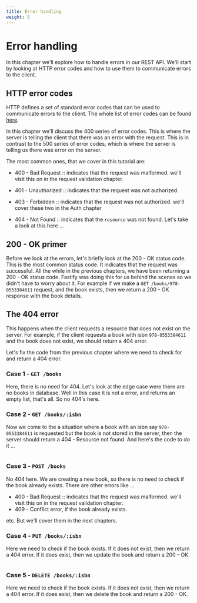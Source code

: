 ```yaml
---
title: Error handling
weight: 5
---
```


# Error handling

In this chapter we'll explore how to handle errors in our REST API. We'll start by 
looking at HTTP error codes and how to use them to communicate errors to the client. 

## HTTP error codes

HTTP defines a set of standard error codes that can be used to communicate errors to 
the client. The whole list of error codes can be found 
[here](https://en.wikipedia.org/wiki/List_of_HTTP_status_codes).

In this chapter we'll discuss the 400 series of error codes. This is where the 
server is telling the client that there was an error with the request. This is in 
contrast to the 500 series of error codes, which is where the server is telling us there
was error on the server.

The most common ones, that we cover in this tutorial are:

- 400 - Bad Request :: indicates that the request was malformed.
  we'll visit this on in the request validation chapter.

- 401 - Unauthorized :: indicates that the request was not authorized.
- 403 - Forbidden :: indicates that the request was not authorized.
  we'll cover these two in the Auth chapter

- 404 - Not Found :: indicates that the `resource` was not found.
  Let's take a look at this here ...


## 200 - OK primer

Before we look at the errors, let's briefly look at the 200 - OK status code. This is the
most common status code. It indicates that the request was successful. All the while
in the previous chapters, we have been returning a 200 - OK status code. Fastify was
doing this for us behind the scenes so we didn't have to worry about it. For example
if we make a `GET /books/978-0553384611` request, and the book exists, then we
return a 200 - OK response with the book details. 


## The 404 error

This happens when the client requests a resource that does not exist on the server. For 
example, if the client requests a book with isbn `978-0553384611` and the book does not 
exist, we should return a 404 error.

Let's fix the code from the previous chapter where we need to check for and return a 
404 error.

### Case 1 - `GET /books`

Here, there is no need for 404. Let's look at the edge case were there are no books
in database. Well in this case it is not a error, and returns an empty list, that's 
all. So no 404's here.

### Case 2 - `GET /books/:isbn`

Now we come to the a situation where a book with an isbn say `978-0553384611` is 
requested but the book is not stored in the server, then the server should return
a 404 - Resource not found. And here's the code to do it ...

```js
```

### Case 3 - `POST /books`

No 404 here. We are creating a new book, so there is no need to check if the book
already exists. There are other errors like ...
* 400 - Bad Request :: indicates that the request was malformed.
  we'll visit this on in the request validation chapter.
* 409 - Conflict error, if the book already exists.

etc. But we'll cover them in the next chapters.

### Case 4 - `PUT /books/:isbn`

Here we need to check if the book exists. If it does not exist, then we return a 404
error. If it does exist, then we update the book and return a 200 - OK.

```js
```

### Case 5 - `DELETE /books/:isbn`

Here we need to check if the book exists. If it does not exist, then we return a 404
error. If it does exist, then we delete the book and return a 200 - OK.

```js
```